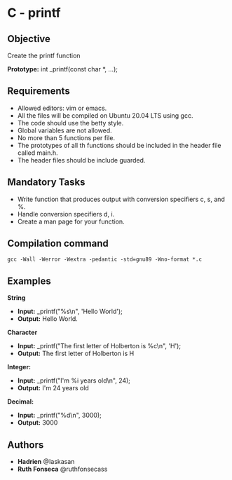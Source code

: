 
# C - printf


## Objective
Create the printf function

**Prototype:** int _printf(const char *, ...);

## Requirements

* Allowed editors: vim or emacs.
* All the files will be compiled on Ubuntu 20.04 LTS using gcc.
* The code should use the betty style.
* Global variables are not allowed.
* No more than 5 functions per file.
* The prototypes of all th functions should be included in the header file called main.h.
* The header files should be include guarded.

## Mandatory Tasks
* Write function that produces output with conversion specifiers c, s, and %.
* Handle conversion specifiers d, i.
* Create a man page for your function.

## Compilation command
  `gcc -Wall -Werror -Wextra -pedantic -std=gnu89 -Wno-format *.c`
  
## Examples
**String**

* **Input:** _printf("%s\n", 'Hello World');
* **Output:** Hello World.
 
**Character**
  
* **Input:** _printf("The first letter of Holberton is %c\n", 'H');
* **Output:** The first letter of Holberton is H

**Integer:**

* **Input:** _printf("I'm %i years old\n", 24);
* **Output:** I'm 24 years old

**Decimal:**

* **Input:** _printf("%d\n", 3000);
* **Output:** 3000

## Authors
* **Hadrien** @Iaskasan
*  **Ruth Fonseca** @ruthfonsecass


